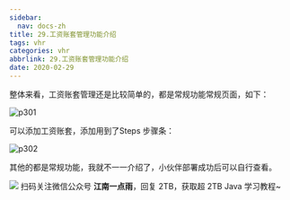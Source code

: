 ```yaml
---
sidebar:
  nav: docs-zh
title: 29.工资账套管理功能介绍
tags: vhr
categories: vhr
abbrlink: 29.工资账套管理功能介绍
date: 2020-02-29
---
```



整体来看，工资账套管理还是比较简单的，都是常规功能常规页面，如下：

![p301](http://img.itboyhub.com/2020/04/vhr/p301.png)

可以添加工资账套，添加用到了Steps 步骤条：

![p302](http://img.itboyhub.com/2020/04/vhr/p302.png)

其他的都是常规功能，我就不一一介绍了，小伙伴部署成功后可以自行查看。


![](http://img.itboyhub.com//2020/04/vhr/weixin.jpg)
扫码关注微信公众号 **江南一点雨**，回复 2TB，获取超 2TB Java 学习教程~

